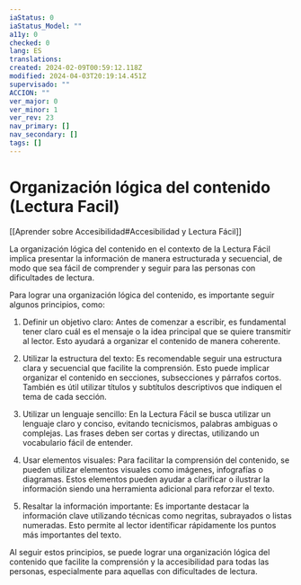```yaml
---
iaStatus: 0
iaStatus_Model: ""
a11y: 0
checked: 0
lang: ES
translations: 
created: 2024-02-09T00:59:12.118Z
modified: 2024-04-03T20:19:14.451Z
supervisado: ""
ACCION: ""
ver_major: 0
ver_minor: 1
ver_rev: 23
nav_primary: []
nav_secondary: []
tags: []
---
```

# Organización lógica del contenido (Lectura Facil)

[[Aprender sobre Accesibilidad#Accesibilidad y Lectura Fácil]]

La organización lógica del contenido en el contexto de la Lectura Fácil implica presentar la información de manera estructurada y secuencial, de modo que sea fácil de comprender y seguir para las personas con dificultades de lectura.

Para lograr una organización lógica del contenido, es importante seguir algunos principios, como:

1. Definir un objetivo claro: Antes de comenzar a escribir, es fundamental tener claro cuál es el mensaje o la idea principal que se quiere transmitir al lector. Esto ayudará a organizar el contenido de manera coherente.
  
2. Utilizar la estructura del texto: Es recomendable seguir una estructura clara y secuencial que facilite la comprensión. Esto puede implicar organizar el contenido en secciones, subsecciones y párrafos cortos. También es útil utilizar títulos y subtítulos descriptivos que indiquen el tema de cada sección.

3. Utilizar un lenguaje sencillo: En la Lectura Fácil se busca utilizar un lenguaje claro y conciso, evitando tecnicismos, palabras ambiguas o complejas. Las frases deben ser cortas y directas, utilizando un vocabulario fácil de entender.

4. Usar elementos visuales: Para facilitar la comprensión del contenido, se pueden utilizar elementos visuales como imágenes, infografías o diagramas. Estos elementos pueden ayudar a clarificar o ilustrar la información siendo una herramienta adicional para reforzar el texto.

5. Resaltar la información importante: Es importante destacar la información clave utilizando técnicas como negritas, subrayados o listas numeradas. Esto permite al lector identificar rápidamente los puntos más importantes del texto.

Al seguir estos principios, se puede lograr una organización lógica del contenido que facilite la comprensión y la accesibilidad para todas las personas, especialmente para aquellas con dificultades de lectura.
